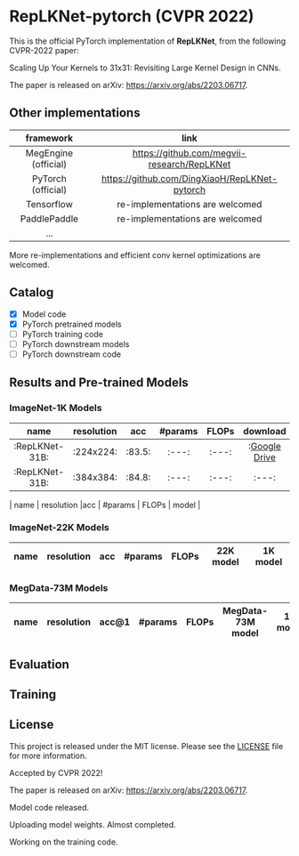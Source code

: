 # RepLKNet-pytorch (CVPR 2022)

This is the official PyTorch implementation of **RepLKNet**, from the following CVPR-2022 paper:

Scaling Up Your Kernels to 31x31: Revisiting Large Kernel Design in CNNs.

The paper is released on arXiv: https://arxiv.org/abs/2203.06717.

## Other implementations

| framework | link |
|:---:|:---:|
|MegEngine (official)|https://github.com/megvii-research/RepLKNet|
|PyTorch (official)|https://github.com/DingXiaoH/RepLKNet-pytorch|
|Tensorflow| re-implementations are welcomed |
|PaddlePaddle  | re-implementations are welcomed |
| ... | |

More re-implementations and efficient conv kernel optimizations are welcomed.

## Catalog
- [x] Model code
- [x] PyTorch pretrained models
- [ ] PyTorch training code
- [ ] PyTorch downstream models
- [ ] PyTorch downstream code

<!-- ✅ ⬜️  -->

## Results and Pre-trained Models

### ImageNet-1K Models

| name | resolution |acc | #params | FLOPs | download |
|:---:|:---:|:---:|:---:| :---:|:---:|
|:RepLKNet-31B:|:224x224:|:83.5:|:---:| :---:|:[Google Drive](https://drive.google.com/file/d/1azQUiCxK9feYVkkrPqwVPBtNsTzDrX7S/view?usp=sharing) | Baidu Cloud:|
|:RepLKNet-31B:|:384x384:|:84.8:|:---:| :---:|:---:|

| name | resolution |acc | #params | FLOPs | model |


### ImageNet-22K Models

| name | resolution |acc | #params | FLOPs | 22K model | 1K model |
|:---:|:---:|:---:|:---:| :---:| :---:|:---:|



### MegData-73M Models
| name | resolution |acc@1 | #params | FLOPs | MegData-73M model | 1K model |
|:---:|:---:|:---:|:---:| :---:| :---:|:---:|



## Evaluation


## Training


## License
This project is released under the MIT license. Please see the [LICENSE](LICENSE) file for more information.




Accepted by CVPR 2022!

The paper is released on arXiv: https://arxiv.org/abs/2203.06717.

Model code released.

Uploading model weights. Almost completed.

Working on the training code.



